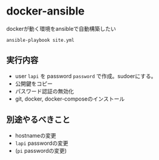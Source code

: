# docker-ansible
dockerが動く環境をansibleで自動構築したい

```
ansible-playbook site.yml
```

## 実行内容
- user `lapi` を password `password` で作成。sudoerにする。
- 公開鍵をコピー
- パスワード認証の無効化
- git, docker, docker-composeのインストール

## 別途やるべきこと
- hostnameの変更
- `lapi` passwordの変更
- (`pi` passwordの変更)